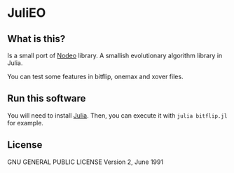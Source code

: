 # JuliEO

## What is this?
Is a small port of [Nodeo](https://github.com/JJ/nodeo) library.
A smallish evolutionary algorithm library in Julia.

You can test some features in bitflip, onemax and xover files.

## Run this software
You will need to install [Julia](http://julialang.org). Then, you can execute it with ``julia bitflip.jl`` for example.

## License
GNU GENERAL PUBLIC LICENSE
   Version 2, June 1991
